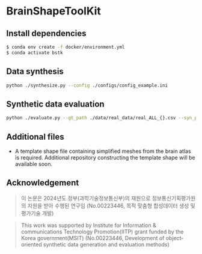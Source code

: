 BrainShapeToolKit
=================

## Install dependencies
```bash
$ conda env create -f docker/environment.yml
$ conda activate bstk
```

## Data synthesis
```bash
python ./synthesize.py --config ./configs/config_example.ini
```

## Synthetic data evaluation
```bash
python ./evaluate.py --gt_path ./data/real_data/real_ALL_{}.csv --syn_path ./data/synth_data/synth_ALL_{}.csv --output_path ./data/eval/
```

## Additional files
* A template shape file containing simplified meshes from the brain atlas is required. Additional repository constructing the template shape will be available soon.


## Acknowledgement

> 이 논문은 2024년도 정부(과학기술정보통신부)의 재원으로 정보통신기획평가원의 지원을 받아 수행된 연구임 (No.00223446, 목적 맞춤형 합성데이터 생성 및 평가기술 개발)

> This work was supported by Institute for Information & communications Technology Promotion(IITP) grant funded by the Korea government(MSIT) (No.00223446, Development of object-oriented synthetic data generation and evaluation methods)
